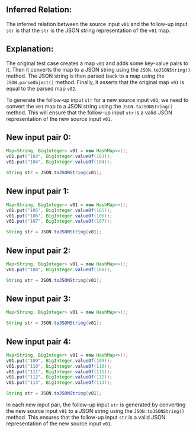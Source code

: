 ## Inferred Relation:
The inferred relation between the source input `v01` and the follow-up input `str` is that the `str` is the JSON string representation of the `v01` map.

## Explanation:
The original test case creates a map `v01` and adds some key-value pairs to it. Then it converts the map to a JSON string using the `JSON.toJSONString()` method. The JSON string is then parsed back to a map using the `JSON.parseObject()` method. Finally, it asserts that the original map `v01` is equal to the parsed map `v02`.

To generate the follow-up input `str` for a new source input `v01`, we need to convert the `v01` map to a JSON string using the `JSON.toJSONString()` method. This will ensure that the follow-up input `str` is a valid JSON representation of the new source input `v01`.

## New input pair 0:
```java
Map<String, BigInteger> v01 = new HashMap<>();
v01.put("103", BigInteger.valueOf(103));
v01.put("104", BigInteger.valueOf(104));

String str = JSON.toJSONString(v01);
```

## New input pair 1:
```java
Map<String, BigInteger> v01 = new HashMap<>();
v01.put("105", BigInteger.valueOf(105));
v01.put("106", BigInteger.valueOf(106));
v01.put("107", BigInteger.valueOf(107));

String str = JSON.toJSONString(v01);
```

## New input pair 2:
```java
Map<String, BigInteger> v01 = new HashMap<>();
v01.put("108", BigInteger.valueOf(108));

String str = JSON.toJSONString(v01);
```

## New input pair 3:
```java
Map<String, BigInteger> v01 = new HashMap<>();

String str = JSON.toJSONString(v01);
```

## New input pair 4:
```java
Map<String, BigInteger> v01 = new HashMap<>();
v01.put("109", BigInteger.valueOf(109));
v01.put("110", BigInteger.valueOf(110));
v01.put("111", BigInteger.valueOf(111));
v01.put("112", BigInteger.valueOf(112));
v01.put("113", BigInteger.valueOf(113));

String str = JSON.toJSONString(v01);
```

In each new input pair, the follow-up input `str` is generated by converting the new source input `v01` to a JSON string using the `JSON.toJSONString()` method. This ensures that the follow-up input `str` is a valid JSON representation of the new source input `v01`.